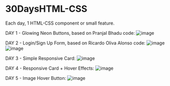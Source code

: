 # 30DaysHTML-CSS
Each day, 1 HTML-CSS component or small feature.

DAY 1 - Glowing Neon Buttons, based on Pranjal Bhadu code: ![image](https://user-images.githubusercontent.com/32843196/132268012-cdb1f55e-724c-41db-a131-3803e4aa23e6.png)

DAY 2 - Login/Sign Up Form, based on Ricardo Oliva Alonso code: ![image](https://user-images.githubusercontent.com/32843196/132422298-5c4a08fb-0f25-4d75-b831-5a5f520f1b63.png) ![image](https://user-images.githubusercontent.com/32843196/132422327-8cd55d76-8a79-4bb9-8683-ea90b35f9d8d.png)

DAY 3 - Simple Responsive Card: ![image](https://user-images.githubusercontent.com/32843196/132587500-7511d02c-c275-43f7-ab06-b25535ae0a5a.png)

DAY 4 - Responsive Card + Hover Effects: ![image](https://user-images.githubusercontent.com/32843196/132763754-d7aeb5e3-f099-46a2-aaa9-091142069ec2.png)

DAY 5 - Image Hover Button: ![image](https://user-images.githubusercontent.com/32843196/132919591-ce05741e-af15-4bf8-9f0a-afff3600af12.png)
